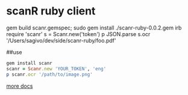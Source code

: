 # scanR ruby client  

 gem build scanr.gemspec; sudo gem install ./scanr-ruby-0.0.2.gem
 irb
 require 'scanr'
 s = Scanr.new('token')
 p JSON.parse s.ocr '/Users/sagivo/dev/side/scanr-ruby/foo.pdf'

##use

```ruby
gem install scanr
scanr = Scanr.new 'YOUR_TOKEN', 'eng'
p scanr.ocr '/path/to/image.png'
```

[more docs](http://docs.scanr.xyz)